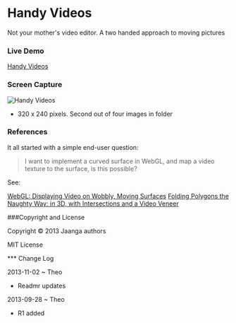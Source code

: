 Handy Videos
============
Not your mother's video editor. A two handed approach to moving pictures

### Live Demo

[Handy Videos](http://jaanga.github.io/gestification/cookbook/handy-videos/r1/handy-videos.html)

### Screen Capture

![Handy Videos](http://jaanga.github.io/gestification/cookbook/handy-videos/r1/handy-videos-screen-grab-320x240.png)

* 320 x 240 pixels. Second out of four images in folder

### References

It all started with a simple end-user question:

> I want to implement a curved surface in WebGL, and map a video texture to the surface, 
> is this possible? 

See:

[WebGL: Displaying Video on Wobbly, Moving Surfaces](http://www.jaanga.com/2013/08/webgl-displaying-video-on-wobbly-moving.html)
[Folding Polygons the Naughty Way: in 3D, with Intersections and a Video Veneer](http://www.jaanga.com/2013/09/folding-polygons-naughty-way-in-3d-with.html)


###Copyright and License

Copyright &copy; 2013 Jaanga authors

MIT License


*** Change Log

2013-11-02 ~ Theo

* Readmr updates

2013-09-28 ~ Theo
* R1 added